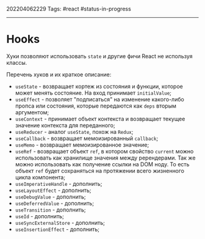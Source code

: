 202204062229
Tags: #react #status-in-progress 

--- 
# Hooks
Хуки позволяют использовать `state` и другие фичи React не используя классы.

Перечень хуков и их краткое описание:
- `useState` - возвращает кортеж из состояния и функции, которое может менять состояние. На вход принимает `initialValue`;
- `useEffect` - позволяет "подписаться" на изменение какого-либо пропса или состояния, которые передаются как `deps` вторым аргументом;
- `useContext` - принимает объект контекста и возвращает текущее значение контекста для переданного;
- `useReducer` - аналог `useState`, похож на `Redux`;
- `useCallback` - возвращает мемоизированный `callback`;
- `useMemo` - возвращает мемоизированное значение;
- `useRef` - возвращает объект `ref`, в котором свойство `current` можно использовать как хранилище значения между ререндерами. Так же можно использовать как получение ссылки на DOM ноду. То есть объект `ref` будет сохраняться на протяжении всего жизненного цикла компонента;
- `useImperativeHandle` - дополнить;
- `useLayoutEffect` - дополнить;
- `useDebugValue` - дополнить;
- `useDeferredValue` - дополнить;
- `useTransition` - дополнить;
- `useId` - дополнить;
- `useSyncExternalStore` - дополнить;
- `useInsertionEffect` - дополнить;